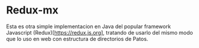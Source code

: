 # Redux-mx

Esta es otra simple implementacion en Java del popular framework Javascript (Redux)[https://redux.js.org], tratando de usarlo del mismo modo que lo uso en web con estructura de directorios de Patos.

